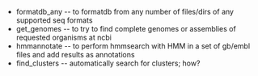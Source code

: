 * formatdb_any -- to formatdb from any number of files/dirs of any supported seq formats
* get_genomes -- to try to find complete genomes or assemblies of requested organisms at ncbi
* hmmannotate -- to perform hmmsearch with HMM in a set of gb/embl files and add results as annotations
* find_clusters -- automatically search for clusters; how?
